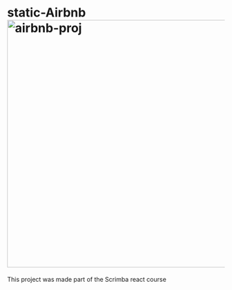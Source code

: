 # static-Airbnb<img width="575" alt="airbnb-proj" src="https://github.com/Aravgeorge7/static-airbnb/assets/72644301/4f9d1d22-3e46-48e9-8871-cff0dde7ba89">

This project was made part of the Scrimba react course


